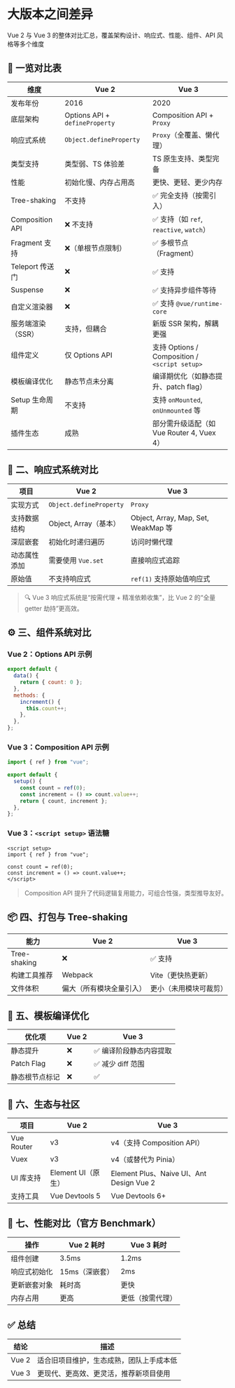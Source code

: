 # 大版本之间差异

Vue 2 与 Vue 3 的整体对比汇总，覆盖架构设计、响应式、性能、组件、API 风格等多个维度

## 🚀 一览对比表

| 维度              | Vue 2                          | Vue 3                                         |
| ----------------- | ------------------------------ | --------------------------------------------- |
| 发布年份          | 2016                           | 2020                                          |
| 底层架构          | Options API + `defineProperty` | Composition API + `Proxy`                     |
| 响应式系统        | `Object.defineProperty`        | `Proxy`（全覆盖、懒代理）                     |
| 类型支持          | 类型弱、TS 体验差              | TS 原生支持、类型完备                         |
| 性能              | 初始化慢、内存占用高           | 更快、更轻、更少内存                          |
| Tree-shaking      | 不支持                         | ✅ 完全支持（按需引入）                       |
| Composition API   | ❌ 不支持                      | ✅ 支持（如 `ref`, `reactive`, `watch`）      |
| Fragment 支持     | ❌（单根节点限制）             | ✅ 多根节点（Fragment）                       |
| Teleport 传送门   | ❌                             | ✅ 支持                                       |
| Suspense          | ❌                             | ✅ 支持异步组件等待                           |
| 自定义渲染器      | ❌                             | ✅ 支持 `@vue/runtime-core`                   |
| 服务端渲染（SSR） | 支持，但耦合                   | 新版 SSR 架构，解耦更强                       |
| 组件定义          | 仅 Options API                 | 支持 Options / Composition / `<script setup>` |
| 模板编译优化      | 静态节点未分离                 | 编译期优化（如静态提升、patch flag）          |
| Setup 生命周期    | 不支持                         | 支持 `onMounted`, `onUnmounted` 等            |
| 插件生态          | 成熟                           | 部分需升级适配（如 Vue Router 4, Vuex 4）     |

## 🧠 二、响应式系统对比

| 项目         | Vue 2                   | Vue 3                               |
| ------------ | ----------------------- | ----------------------------------- |
| 实现方式     | `Object.defineProperty` | `Proxy`                             |
| 支持数据结构 | Object, Array（基本）   | Object, Array, Map, Set, WeakMap 等 |
| 深层嵌套     | 初始化时递归遍历        | 访问时懒代理                        |
| 动态属性添加 | 需要使用 `Vue.set`      | 直接响应式追踪                      |
| 原始值       | 不支持响应式            | `ref(1)` 支持原始值响应式           |

> 🔍 Vue 3 响应式系统是“按需代理 + 精准依赖收集”，比 Vue 2 的“全量 getter 劫持”更高效。

## ⚙️ 三、组件系统对比

### Vue 2：Options API 示例

```js
export default {
  data() {
    return { count: 0 };
  },
  methods: {
    increment() {
      this.count++;
    },
  },
};
```

### Vue 3：Composition API 示例

```js
import { ref } from "vue";

export default {
  setup() {
    const count = ref(0);
    const increment = () => count.value++;
    return { count, increment };
  },
};
```

### Vue 3：`<script setup>` 语法糖

```vue
<script setup>
import { ref } from "vue";

const count = ref(0);
const increment = () => count.value++;
</script>
```

> Composition API 提升了代码逻辑复用能力，可组合性强，类型推导友好。

## 📦 四、打包与 Tree-shaking

| 能力         | Vue 2                    | Vue 3                  |
| ------------ | ------------------------ | ---------------------- |
| Tree-shaking | ❌                       | ✅ 支持                |
| 构建工具推荐 | Webpack                  | Vite（更快热更新）     |
| 文件体积     | 偏大（所有模块全量引入） | 更小（未用模块可裁剪） |

## 🎨 五、模板编译优化

| 优化项         | Vue 2 | Vue 3                   |
| -------------- | ----- | ----------------------- |
| 静态提升       | ❌    | ✅ 编译阶段静态内容提取 |
| Patch Flag     | ❌    | ✅ 减少 diff 范围       |
| 静态根节点标记 | ❌    | ✅                      |

## 🔌 六、生态与社区

| 项目       | Vue 2              | Vue 3                                    |
| ---------- | ------------------ | ---------------------------------------- |
| Vue Router | v3                 | v4（支持 Composition API）               |
| Vuex       | v3                 | v4（或替代为 Pinia）                     |
| UI 库支持  | Element UI（原生） | Element Plus、Naive UI、Ant Design Vue 2 |
| 支持工具   | Vue Devtools 5     | Vue Devtools 6+                          |

## 🧪 七、性能对比（官方 Benchmark）

| 操作         | Vue 2 耗时     | Vue 3 耗时       |
| ------------ | -------------- | ---------------- |
| 组件创建     | 3.5ms          | 1.2ms            |
| 响应式初始化 | 15ms（深嵌套） | 2ms              |
| 更新嵌套对象 | 耗时高         | 更快             |
| 内存占用     | 更高           | 更低（按需代理） |

## ✅ 总结

| 结论  | 描述                                     |
| ----- | ---------------------------------------- |
| Vue 2 | 适合旧项目维护，生态成熟，团队上手成本低 |
| Vue 3 | 更现代、更高效、更灵活，推荐新项目使用   |
